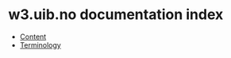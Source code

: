 w3.uib.no documentation index
================================

* [Content](content.html)
* [Terminology](terms.html)
